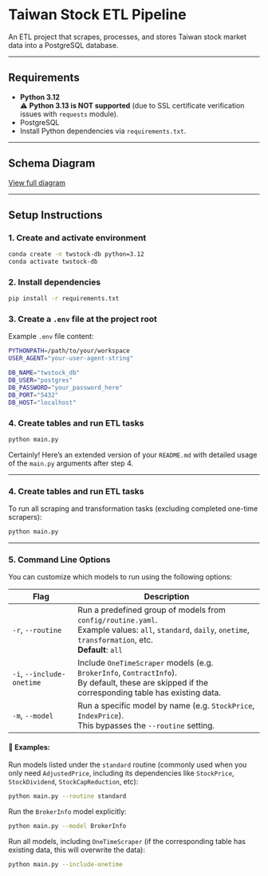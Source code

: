 # Taiwan Stock ETL Pipeline

An ETL project that scrapes, processes, and stores Taiwan stock market data into a PostgreSQL database.

---

## Requirements

- **Python 3.12**  
  ⚠️ **Python 3.13 is NOT supported** (due to SSL certificate verification issues with `requests` module).
- PostgreSQL
- Install Python dependencies via `requirements.txt`.

---

## Schema Diagram

[View full diagram](docs/schema_diagram.md)

---
## Setup Instructions

### 1. Create and activate environment
```bash
conda create -n twstock-db python=3.12
conda activate twstock-db
```
### 2. Install dependencies
```bash
pip install -r requirements.txt
```
### 3. Create a `.env` file at the project root
Example `.env` file content:
```bash
PYTHONPATH=/path/to/your/workspace
USER_AGENT="your-user-agent-string"

DB_NAME="twstock_db"
DB_USER="postgres"
DB_PASSWORD="your_password_here"
DB_PORT="5432"
DB_HOST="localhost"
```
### 4. Create tables and run ETL tasks
```bash
python main.py
```

Certainly! Here’s an extended version of your `README.md` with detailed usage of the `main.py` arguments after step 4.

---

### 4. Create tables and run ETL tasks

To run all scraping and transformation tasks (excluding completed one-time scrapers):

```bash
python main.py
```

---

### 5. Command Line Options

You can customize which models to run using the following options:

| Flag | Description |
|------|-------------|
| `-r`, `--routine` | Run a predefined group of models from `config/routine.yaml`. <br>Example values: `all`, `standard`, `daily`, `onetime`, `transformation`, etc. <br>**Default**: `all` |
| `-i`, `--include-onetime` | Include `OneTimeScraper` models (e.g. `BrokerInfo`, `ContractInfo`). <br>By default, these are skipped if the corresponding table has existing data. |
| `-m`, `--model` | Run a specific model by name (e.g. `StockPrice`, `IndexPrice`). <br>This bypasses the `--routine` setting. |

#### 🔧 Examples:

Run models listed under the `standard` routine (commonly used when you only need `AdjustedPrice`, including its dependencies like `StockPrice`, `StockDividend`, `StockCapReduction`, etc):

```bash
python main.py --routine standard
```

Run the `BrokerInfo` model explicitly:

```bash
python main.py --model BrokerInfo
```

Run all models, including `OneTimeScraper` (if the corresponding table has existing data, this will overwrite the data):

```bash
python main.py --include-onetime
```

